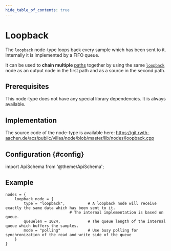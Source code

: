 ```yaml
---
hide_table_of_contents: true
---
```


# Loopback

The `loopback` node-type loops back every sample which has been sent to it.
Internally it is implemented by a FIFO queue.

It can be used to **chain multiple** [paths](../config/paths.md) together by using the same [`loopback`](../nodes/loopback.md) node as an output node in the first path and as a source in the second path.

## Prerequisites

This node-type does not have any special library dependencies. It is always available.

## Implementation

The source code of the node-type is available here:
https://git.rwth-aachen.de/acs/public/villas/node/blob/master/lib/nodes/loopback.cpp

## Configuration {#config}

import ApiSchema from '@theme/ApiSchema';

<ApiSchema id="node" example pointer="#/components/schemas/loopback" />

## Example

``` url="external/node/etc/examples/nodes/loopback.conf" title="node/etc/examples/nodes/loopback.conf"
nodes = {
	loopback_node = {
		type = "loopback",			# A loopback node will receive exactly the same data which has been sent to it.
							# The internal implementation is based on queue.
		queuelen = 1024,			# The queue length of the internal queue which buffers the samples.
		mode = "polling"			# Use busy polling for synchronization of the read and write side of the queue
	}
}
```
